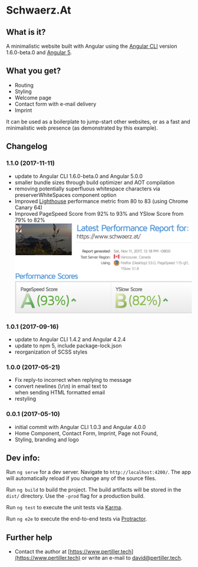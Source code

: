 # Schwaerz.At

## What is it?
A minimalistic website built with Angular using the [Angular CLI](https://github.com/angular/angular-cli) version 1.6.0-beta.0 and [Angular 5](https://github.com/angular/angular).

## What you get?
* Routing
* Styling
* Welcome page
* Contact form with e-mail delivery
* Imprint

It can be used as a boilerplate to jump-start other websites, or as a fast and minimalistic web presence (as demonstrated by this example).

## Changelog

### 1.1.0 (2017-11-11)
* update to Angular CLI 1.6.0-beta.0 and Angular 5.0.0
* smaller bundle sizes through build optimizer and AOT compilation
* removing potentially superfluous whitespace characters via preserverWhiteSpaces component option
* Improved [Lighthouse](https://github.com/GoogleChrome/lighthouse) performance metric from 80 to 83 (using Chrome Canary 64)
* Improved PageSpeed Score from 92% to 93% and YSlow Score from 79% to 82%
![PageSpeed & YSlow Benchmark](/docs/1.1.0-Benchmark-PageSpeed-YSlow.png?raw=true "PageSpeed & YSlow Benchmark")


### 1.0.1 (2017-09-16)
* update to Angular CLI 1.4.2 and Angular 4.2.4
* update to npm 5, include package-lock.json
* reorganization of SCSS styles

### 1.0.0 (2017-05-21)
* Fix reply-to incorrect when replying to message
* convert newlines (\r\n) in email text to <br> when sending HTML formatted email
* restyling

### 0.0.1 (2017-05-10)
* initial commit with Angular CLI 1.0.3 and Angular 4.0.0
* Home Component, Contact Form, Imprint, Page not Found,
* Styling, branding and logo

## Dev info:
Run `ng serve` for a dev server. Navigate to `http://localhost:4200/`. The app will automatically reload if you change any of the source files.

Run `ng build` to build the project. The build artifacts will be stored in the `dist/` directory. Use the `-prod` flag for a production build.

Run `ng test` to execute the unit tests via [Karma](https://karma-runner.github.io).

Run `ng e2e` to execute the end-to-end tests via [Protractor](http://www.protractortest.org/).

## Further help

* Contact the author at [https://www.pertiller.tech](https://www.pertiller.tech) or write an e-mail to david@pertiller.tech.
